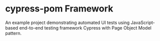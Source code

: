 # cypress-pom Framework

An example project demonstrating automated UI tests using JavaScript-based end-to-end testing framework Cypress with Page Object Model pattern.
